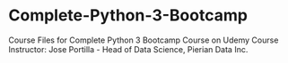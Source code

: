# Complete-Python-3-Bootcamp
Course Files for Complete Python 3 Bootcamp Course on Udemy
Course Instructor: Jose Portilla - Head of Data Science, Pierian Data Inc. 
